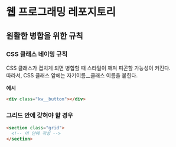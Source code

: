 # 웹 프로그래밍 레포지토리

## 원활한 병합을 위한 규칙

### CSS 클래스 네이밍 규칙

CSS 클래스가 겹치게 되면 병합할 때 스타일이 깨져 피곤할 가능성이 커진다.  
따라서, CSS 클래스 앞에는 자기이름\_\_클래스 이름을 붙힌다.

**에시**

```html
<div class="kw__button"></div>
```

### 그리드 안에 갖혀야 할 경우

```html
<section class="grid">
  <!-- 이 안에 작성 -->
</section>
```
